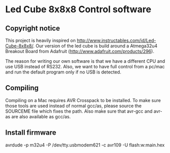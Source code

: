 # Led Cube 8x8x8 Control software

## Copyright notice
This project is heavily inspired on http://www.instructables.com/id/Led-Cube-8x8x8/.
Our version of the led cube is build around a Atmega32u4 Breakout Board from Adafruit (http://www.adafruit.com/products/296).

The reason for writing our own software is that we have a different CPU and use USB instead of RS232. Also, we want to have full control from a pc/mac and run the default 
program only if no USB is detected.

## Compiling 
Compiling on a Mac requires AVR Crosspack to be installed. To make sure those tools are used instead of normal gcc/as, please source the SOURCEME file which fixes 
the path. Also make sure that avr-gcc and avr-as are also available as gcc/as.

## Install firmware
avrdude -p m32u4 -P /dev/tty.usbmodem621 -c avr109 -U flash:w:main.hex

